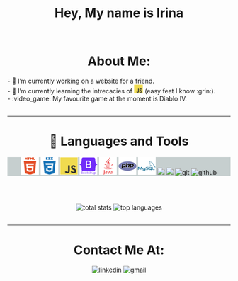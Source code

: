 <h1 align="center">Hey, My name is Irina </h1> 

<div align="center">
        <img height="250em" src="https://github.com/IrinaKrdmva/IrinaKrdmva/assets/59840210/04a98aba-0f31-40aa-803f-96de95855136" alt="">
</div>

<h1 align="center">About Me: </h1> 
<div align="justify">
- 🔭 I’m currently working on a website for a friend.<br>
- 🌱 I’m currently learning the intrecacies of <img height="20em" src="https://github.com/devicons/devicon/blob/master/icons/javascript/javascript-original.svg" alt="javascript"> (easy feat I know :grin:).<br>
- :video_game: My favourite game at the moment is Diablo IV.<br>
</div> 
<br>
<hr>
<h1 align="center">🧰 Languages and Tools </h1> 

<div align="center" style="background-color: rgb(198, 207, 207);">
        <img height="40em" src="https://github.com/devicons/devicon/blob/master/icons/html5/html5-plain-wordmark.svg" alt="html5">
        <img height="40em" src="https://github.com/devicons/devicon/blob/master/icons/css3/css3-plain-wordmark.svg" alt="css">
        <img height="40em" src="https://github.com/devicons/devicon/blob/master/icons/javascript/javascript-original.svg" alt="javascript">
        <img height="40em" src="https://github.com/devicons/devicon/blob/master/icons/bootstrap/bootstrap-plain-wordmark.svg" alt="bootstrap">
        <img height="40em" src="https://github.com/devicons/devicon/blob/master/icons/java/java-plain-wordmark.svg" alt="java">
        <img height="40em" src="https://github.com/devicons/devicon/blob/master/icons/php/php-original.svg" alt="php">
        <img height="40em" src="https://github.com/devicons/devicon/blob/master/icons/mysql/mysql-plain-wordmark.svg" alt="mysql">
        <img height="40em" src="https://cdn.jsdelivr.net/gh/devicons/devicon@latest/icons/csharp/csharp-original.svg" />   
        <img height="40em" src="https://cdn.jsdelivr.net/gh/devicons/devicon@latest/icons/dotnetcore/dotnetcore-original.svg" />
        <img height="40em" src="https://cdn.jsdelivr.net/gh/devicons/devicon/icons/git/git-original.svg" alt="git">
        <img height="40em" src="https://octodex.github.com/images/original.png" alt="github">
</div>

<br><br>
<div align="center">
 <img height="160em" src="https://github-readme-stats.vercel.app/api?username=irinakrdmva&show_icons=true&theme=maroongold" alt="total stats">
 <img height="160em" src="https://github-readme-stats.vercel.app/api/top-langs/?username=irinakrdmva&layout=compact&theme=maroongold" alt="top languages">
</div>

<br>
<hr>
<h1 align="center">Contact Me At: </h1> 
<div align="center">
<a href="https://www.linkedin.com/in/irina-karadimova-307a7618a" target="_blank"><img src="https://img.shields.io/badge/LinkedIn-0077B5?style=for-the-badge&logo=linkedin&logoColor=white" alt="linkedin"></a> 
<a href="mailto: irinamaple84@gmail.com" class="email" target="_blank"><img src="https://img.shields.io/badge/Gmail-D14836?style=for-the-badge&logo=gmail&logoColor=white" alt="gmail"></a>
</div>
